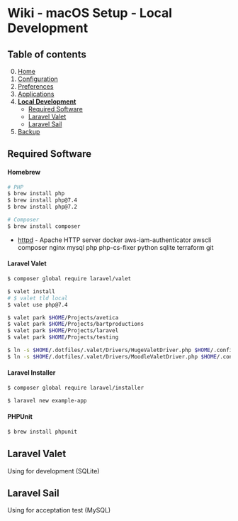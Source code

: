 # Wiki - macOS Setup - Local Development

## Table of contents
0. [Home](/macos-setup/0-home.md)
1. [Configuration](/macos-setup/2-configuration.md)
2. [Preferences](/macos-setup/1-preferences.md)
3. [Applications](/macos-setup/3-applications.md)
4. [**Local Development**](/macos-setup/4-local-development.md)
    * [Required Software](#required-software)
    * [Laravel Valet](#laravel-valet)
    * [Laravel Sail](#laravel-sail)
5. [Backup](/macos-setup/5-backup.md)

## Required Software
#### Homebrew
```bash
# PHP
$ brew install php
$ brew install php@7.4
$ brew install php@7.2

# Composer
$ brew install composer
```

* [httpd](https://httpd.apache.org/) - Apache HTTP server
docker
aws-iam-authenticator
awscli
composer
nginx
mysql
php
php-cs-fixer
python
sqlite
terraform
git


#### Laravel Valet
```bash
$ composer global require laravel/valet

$ valet install
# $ valet tld local
$ valet use php@7.4

$ valet park $HOME/Projects/avetica
$ valet park $HOME/Projects/bartproductions
$ valet park $HOME/Projects/laravel
$ valet park $HOME/Projects/testing
```

```bash
$ ln -s $HOME/.dotfiles/.valet/Drivers/HugeValetDriver.php $HOME/.config/valet/Drivers/HugeValetDriver.php
$ ln -s $HOME/.dotfiles/.valet/Drivers/MoodleValetDriver.php $HOME/.config/valet/Drivers/MoodleValetDriver.php
```

#### Laravel Installer
```bash
$ composer global require laravel/installer

$ laravel new example-app
```

#### PHPUnit
```bash
$ brew install phpunit
```

## Laravel Valet
Using for development (SQLite)

## Laravel Sail
Using for acceptation test (MySQL)
